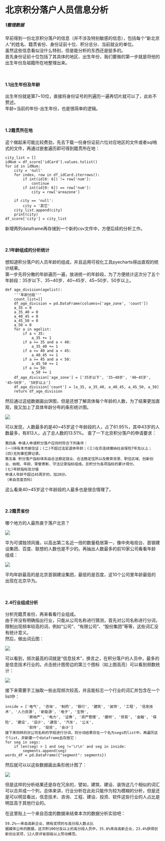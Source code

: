 <h1>北京积分落户人员信息分析</h1>
<h5>1整理数据</h5>
<p>早前得到一份北京积分落户的信息（并不涉及特别敏感的信息），包括每个“新北京人”的姓名、籍贯省份、身份证前十位、积分总分、当前就业的单位。<br>
虽然这些信息看似没什么特别，但是能分析的东西还是挺多的。<br>
首先身份证前十位包括了其具体的地区、出生年份，我们要做的第一步就是将他的出生年份及祖籍所在地整理出来。</p>
<br>
<h4>1.1出生年份及年龄</h4>
<p>出生年份就是第7~10位，直接将身份证号的列遍历一遍再切片就可以了，此处不赘述。<br>
年龄=当前的年份-出生年份，也是很简单的逻辑。</p>
<br>
<h4>1.2籍贯所在地</h4>
<p>这个做起来可能比较费劲，先去下载一份身份证前六位对应地区的文件或者sql格式的文件，再通过嵌套遍历即可得到籍贯所在地：</p>

```
city_list = []
idNum = df_score['idCard'].values.tolist()
for id in idNum:
    city = 'null'
    for index, row in df_idCard.iterrows():
        if int(id[0: 6]) != row['num']:
            continue
        if int(id[0: 6]) == row['num']:
            city = row['areazone']

    if city == 'null':
        city = '其它'
    city_list.append(city)
    print(city)
df_score['city'] = city_list
```

<p>新增两列dataframe再存储到一个新的csv文件中，方便后续的分析工作。</p>
<br>
<h4>2.1年龄组成的分析统计</h4>
<p>想知道积分落户的人员年龄的组成，并且运用可视化工具pyecharts得出直观的统计结果。<br>
第一步先将分散的年龄遍历一遍，放进统一的年龄段，为了方便统计这次分了五个年龄段：35岁以下、35~40岁、40~45岁、45~50岁、50岁以上。</p>

```
def age_division(agelist):
    '''年龄分段'''
    count_list=[]
    df_age_division = pd.DataFrame(columns=['age_zone', 'count'])
    a_35 = 0
    a_35_40 = 0
    a_40_45 = 0
    a_45_50 = 0
    a_50 = 0
    for a in agelist:
        if a < 35:
            a_35 += 1
        if a >= 35 and a < 40:
            a_35_40 += 1
        if a >= 40 and a < 45:
            a_40_45 += 1
        if a >= 45 and a < 50:
            a_45_50 += 1
        if a >= 50:
            a_50 += 1
    df_age_division['age_zone'] = ['35岁以下', '35~40岁', '40~45岁', '45~50岁', '50岁以上']
    df_age_division['count'] = [a_35, a_35_40, a_40_45, a_45_50, a_50]
    return df_age_division
```

<p>然后通过这组数据画出饼图，但是还想了解具体每个年龄的人数，为了结果更加直观，我又加上了具体年龄分布的条形统计图。</p>
<img src="https://github.com/CrazyForamenMagnum/lwy-p/blob/%E5%8C%97%E4%BA%AC%E7%A7%AF%E5%88%86%E8%90%BD%E6%88%B7%E4%BF%A1%E6%81%AF%E5%88%86%E6%9E%90/2-bjr/pic1.png"/>
<p>可以发现，人数最多的是40~45岁这个年龄段的人，占了61.95%，其中43岁的人数最多，有813人，占了总人数的13.51%。
查了一下北京积分落户的申请要求：</p>

```
第四条 申请人申请积分落户应同时符合下列条件：
(一)持有本市居住证；(二)不超过法定退休年龄；(三)在京连续缴纳社会保险7年及以上；(四)无刑事犯罪记录。
第五条 积分落户指标体系由合法稳定就业、合法稳定住所以及教育背景、职住区域、创新创业、纳税、年龄、荣誉表彰、守法记录指标组成。总积分为各项指标的累计得分。
(七)年龄指标及分值
申请人年龄不超过45周岁的，加20分。
（来自百度百科）
```

<p>这么看来40~45岁这个年龄段的人最多也是很合情理了。</p>
<br>
<h4>2.2籍贯省份</h4>
<p>哪个地方的人最热衷于落户北京？</p>
<img src="https://github.com/CrazyForamenMagnum/lwy-p/blob/%E5%8C%97%E4%BA%AC%E7%A7%AF%E5%88%86%E8%90%BD%E6%88%B7%E4%BF%A1%E6%81%AF%E5%88%86%E6%9E%90/2-bjr/pic2.png/>
<p>有一个问题让人很费解：原本是北京户口的97个北京人为何要参加积分落户，这个问题本人暂时无法查证。</p>
<br>

<h4>2.3 各企业人数统计</h4>
<p>在这里由于存在许多出现频数太少的公司，将出现频数少于10次的去掉了：</p>

```
company_group = df.groupby('unit')['id'].agg({"计数": np.size})
for index, row in company_group.iterrows():
    if row['计数'] < 10:
        company_group = company_group.drop(index)
```

<img src="https://github.com/CrazyForamenMagnum/lwy-p/blob/%E5%8C%97%E4%BA%AC%E7%A7%AF%E5%88%86%E8%90%BD%E6%88%B7%E4%BF%A1%E6%81%AF%E5%88%86%E6%9E%90/2-bjr/pic3.pngg"/>

<p>华为可谓独领风骚，以高出第二名近一倍的数量稳居第一，像中央电视台、首钢建设集团、百度、联想的人数也是不少的。再抽出人数最多的前10家公司看看年龄组成：</p>
<img src="https://github.com/CrazyForamenMagnum/lwy-p/blob/%E5%8C%97%E4%BA%AC%E7%A7%AF%E5%88%86%E8%90%BD%E6%88%B7%E4%BF%A1%E6%81%AF%E5%88%86%E6%9E%90/2-bjr/pic4.png"/>
<p>平均年龄最高的是北京首钢建设集团，最低的是百度，这10个公司里年龄最低的出现在北京华为。</p>
<br>
<h4>2.4行业组成分析</h4>
<p>
分析完籍贯省份，再来看看行业组成。<br>
由于并没有明确指出行业，只能从公司名称进行猜测，首先对公司名称进行分词，限制出现频率较高的词，例如“公司”、“有限公司”、“股份集团”等等，这些词汇没有统计意义。<br>
然后，做出词云图：
</p>
<img src="https://github.com/CrazyForamenMagnum/lwy-p/blob/%E5%8C%97%E4%BA%AC%E7%A7%AF%E5%88%86%E8%90%BD%E6%88%B7%E4%BF%A1%E6%81%AF%E5%88%86%E6%9E%90/2-bjr/pic5.png"/>
<p>可以看到，频次最高的词就是“信息技术”，换言之，在积分落户的人员中，最多的是信息技术行业的。点击统计图旁边的第三个图标（如上图高亮）可以看到频数统计：</p>
<img src="https://github.com/CrazyForamenMagnum/lwy-p/blob/%E5%8C%97%E4%BA%AC%E7%A7%AF%E5%88%86%E8%90%BD%E6%88%B7%E4%BF%A1%E6%81%AF%E5%88%86%E6%9E%90/2-bjr/pic6.png"/>

<p>接下来需要手工抽取一些出现频次较高，并且能标志一个行业的词汇并包含在一个list中：</p>

```
inside = ['电气', '咨询', '制药', '银行', '建筑', '装饰', '工程', '信息技术', '人力资源', '新能源', '电子', '生物',
          '房地产', '电力', '证券', '资产管理', '建材', '贸易', '金融', '保险', '建设', '设计', '通信', '汽车', '公关',
          '软件', '投资', '会计']
接下来同样的对公司名称的字段进行分词，将分词结果存在一个名为segs的list中，再遍历这个list，并新建一个dataframe去存放它：
for seg in segs:
    if len(seg) > 1 and seg !='\r\n' and seg in inside:
        segments.append(seg)
words_df = pd.DataFrame({"segment": segments})
```

<p>然后就可以以这些数据画出条形统计图了：</p>
<img src="https://github.com/CrazyForamenMagnum/lwy-p/blob/%E5%8C%97%E4%BA%AC%E7%A7%AF%E5%88%86%E8%90%BD%E6%88%B7%E4%BF%A1%E6%81%AF%E5%88%86%E6%9E%90/2-bjr/pic7.png"/>
<p>但是这样的分析结果还是存在冗余的，譬如，建筑、建设、装饰这几个相似的词汇可以合并成一个列，总体来讲，行业分析在此处只能作为较为模糊的分析，但是还是可以明显看出，信息技术、咨询、工程、建设、投资、软件这些行业的人占比是明显高于其他行业的。</p>
<p>在这里贴上一个来自百度的数据来结束本次的数据分析实验吧：</p>

```
59.2%——来自高新企业、拥有奖项的与高分段人数占比
据媒体公布的数据，这次积100分及以上的高分段人员中，35.8%来自高新企业，23.4%获得创新创业奖项，12人获评省部级以上劳动模范。
```
